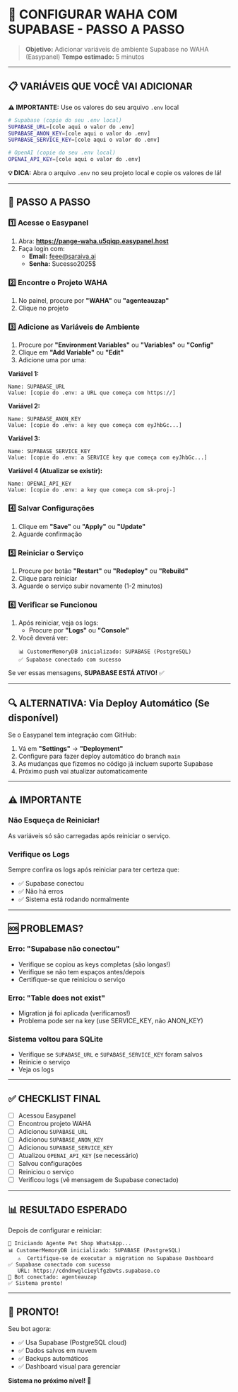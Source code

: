 # 🔧 CONFIGURAR WAHA COM SUPABASE - PASSO A PASSO

> **Objetivo:** Adicionar variáveis de ambiente Supabase no WAHA (Easypanel)
> **Tempo estimado:** 5 minutos

---

## 📋 VARIÁVEIS QUE VOCÊ VAI ADICIONAR

**⚠️ IMPORTANTE:** Use os valores do seu arquivo `.env` local

```bash
# Supabase (copie do seu .env local)
SUPABASE_URL=[cole aqui o valor do .env]
SUPABASE_ANON_KEY=[cole aqui o valor do .env]
SUPABASE_SERVICE_KEY=[cole aqui o valor do .env]

# OpenAI (copie do seu .env local)
OPENAI_API_KEY=[cole aqui o valor do .env]
```

**💡 DICA:** Abra o arquivo `.env` no seu projeto local e copie os valores de lá!

---

## 🚀 PASSO A PASSO

### **1️⃣ Acesse o Easypanel**

1. Abra: **https://pange-waha.u5qiqp.easypanel.host**
2. Faça login com:
   - **Email:** feee@saraiva.ai
   - **Senha:** Sucesso2025$

### **2️⃣ Encontre o Projeto WAHA**

1. No painel, procure por **"WAHA"** ou **"agenteauzap"**
2. Clique no projeto

### **3️⃣ Adicione as Variáveis de Ambiente**

1. Procure por **"Environment Variables"** ou **"Variables"** ou **"Config"**
2. Clique em **"Add Variable"** ou **"Edit"**
3. Adicione uma por uma:

**Variável 1:**
```
Name: SUPABASE_URL
Value: [copie do .env: a URL que começa com https://]
```

**Variável 2:**
```
Name: SUPABASE_ANON_KEY
Value: [copie do .env: a key que começa com eyJhbGc...]
```

**Variável 3:**
```
Name: SUPABASE_SERVICE_KEY
Value: [copie do .env: a SERVICE key que começa com eyJhbGc...]
```

**Variável 4 (Atualizar se existir):**
```
Name: OPENAI_API_KEY
Value: [copie do .env: a key que começa com sk-proj-]
```

### **4️⃣ Salvar Configurações**

1. Clique em **"Save"** ou **"Apply"** ou **"Update"**
2. Aguarde confirmação

### **5️⃣ Reiniciar o Serviço**

1. Procure por botão **"Restart"** ou **"Redeploy"** ou **"Rebuild"**
2. Clique para reiniciar
3. Aguarde o serviço subir novamente (1-2 minutos)

### **6️⃣ Verificar se Funcionou**

1. Após reiniciar, veja os logs:
   - Procure por **"Logs"** ou **"Console"**
2. Você deverá ver:
   ```
   📊 CustomerMemoryDB inicializado: SUPABASE (PostgreSQL)
   ✅ Supabase conectado com sucesso
   ```

Se ver essas mensagens, **SUPABASE ESTÁ ATIVO!** ✅

---

## 🔍 ALTERNATIVA: Via Deploy Automático (Se disponível)

Se o Easypanel tem integração com GitHub:

1. Vá em **"Settings"** → **"Deployment"**
2. Configure para fazer deploy automático do branch `main`
3. As mudanças que fizemos no código já incluem suporte Supabase
4. Próximo push vai atualizar automaticamente

---

## ⚠️ IMPORTANTE

### **Não Esqueça de Reiniciar!**
As variáveis só são carregadas após reiniciar o serviço.

### **Verifique os Logs**
Sempre confira os logs após reiniciar para ter certeza que:
- ✅ Supabase conectou
- ✅ Não há erros
- ✅ Sistema está rodando normalmente

---

## 🆘 PROBLEMAS?

### **Erro: "Supabase não conectou"**
- Verifique se copiou as keys completas (são longas!)
- Verifique se não tem espaços antes/depois
- Certifique-se que reiniciou o serviço

### **Erro: "Table does not exist"**
- Migration já foi aplicada (verificamos!)
- Problema pode ser na key (use SERVICE_KEY, não ANON_KEY)

### **Sistema voltou para SQLite**
- Verifique se `SUPABASE_URL` e `SUPABASE_SERVICE_KEY` foram salvos
- Reinicie o serviço
- Veja os logs

---

## ✅ CHECKLIST FINAL

- [ ] Acessou Easypanel
- [ ] Encontrou projeto WAHA
- [ ] Adicionou `SUPABASE_URL`
- [ ] Adicionou `SUPABASE_ANON_KEY`
- [ ] Adicionou `SUPABASE_SERVICE_KEY`
- [ ] Atualizou `OPENAI_API_KEY` (se necessário)
- [ ] Salvou configurações
- [ ] Reiniciou o serviço
- [ ] Verificou logs (vê mensagem de Supabase conectado)

---

## 📊 RESULTADO ESPERADO

Depois de configurar e reiniciar:

```
🚀 Iniciando Agente Pet Shop WhatsApp...
📊 CustomerMemoryDB inicializado: SUPABASE (PostgreSQL)
   ⚠️  Certifique-se de executar a migration no Supabase Dashboard
✅ Supabase conectado com sucesso
   URL: https://cdndnwglcieylfgzbwts.supabase.co
🤖 Bot conectado: agenteauzap
✅ Sistema pronto!
```

---

## 🎉 PRONTO!

Seu bot agora:
- ✅ Usa Supabase (PostgreSQL cloud)
- ✅ Dados salvos em nuvem
- ✅ Backups automáticos
- ✅ Dashboard visual para gerenciar

**Sistema no próximo nível! 🚀**
